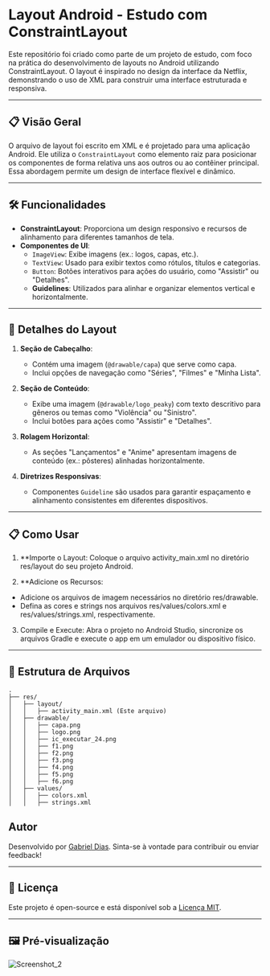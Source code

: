 # Layout Android - Estudo com ConstraintLayout

Este repositório foi criado como parte de um projeto de estudo, com foco na prática do desenvolvimento de layouts no Android utilizando ConstraintLayout. O layout é inspirado no design da interface da Netflix, demonstrando o uso de XML para construir uma interface estruturada e responsiva.

---

## 📋 Visão Geral

O arquivo de layout foi escrito em XML e é projetado para uma aplicação Android. Ele utiliza o `ConstraintLayout` como elemento raiz para posicionar os componentes de forma relativa uns aos outros ou ao contêiner principal. Essa abordagem permite um design de interface flexível e dinâmico.

---

## 🛠 Funcionalidades

- **ConstraintLayout**: Proporciona um design responsivo e recursos de alinhamento para diferentes tamanhos de tela.
- **Componentes de UI**:
  - `ImageView`: Exibe imagens (ex.: logos, capas, etc.).
  - `TextView`: Usado para exibir textos como rótulos, títulos e categorias.
  - `Button`: Botões interativos para ações do usuário, como "Assistir" ou "Detalhes".
  - **Guidelines**: Utilizados para alinhar e organizar elementos vertical e horizontalmente.

---

## 📑 Detalhes do Layout

1. **Seção de Cabeçalho**:
   - Contém uma imagem (`@drawable/capa`) que serve como capa.
   - Inclui opções de navegação como "Séries", "Filmes" e "Minha Lista".

2. **Seção de Conteúdo**:
   - Exibe uma imagem (`@drawable/logo_peaky`) com texto descritivo para gêneros ou temas como "Violência" ou "Sinistro".
   - Inclui botões para ações como "Assistir" e "Detalhes".

3. **Rolagem Horizontal**:
   - As seções "Lançamentos" e "Anime" apresentam imagens de conteúdo (ex.: pôsteres) alinhadas horizontalmente.

4. **Diretrizes Responsivas**:
   - Componentes `Guideline` são usados para garantir espaçamento e alinhamento consistentes em diferentes dispositivos.

---

## 📋 Como Usar
1. **Importe o Layout: Coloque o arquivo activity_main.xml no diretório res/layout do seu projeto Android.

2. **Adicione os Recursos:
  - Adicione os arquivos de imagem necessários no diretório res/drawable.
  - Defina as cores e strings nos arquivos res/values/colors.xml e res/values/strings.xml, respectivamente.

3. Compile e Execute: Abra o projeto no Android Studio, sincronize os arquivos Gradle e execute o app em um emulador ou dispositivo físico.

---

## 📂 Estrutura de Arquivos

```plaintext
.
├── res/
│   ├── layout/
│   │   ├── activity_main.xml (Este arquivo)
│   ├── drawable/
│   │   ├── capa.png
│   │   ├── logo.png
│   │   ├── ic_executar_24.png
│   │   ├── f1.png
│   │   ├── f2.png
│   │   ├── f3.png
│   │   ├── f4.png
│   │   ├── f5.png
│   │   ├── f6.png
│   ├── values/
│   │   ├── colors.xml
│   │   ├── strings.xml

```

## Autor
Desenvolvido por [Gabriel Dias](https://github.com/diasoficial). Sinta-se à vontade para contribuir ou enviar feedback!

---

## 📜 Licença
Este projeto é open-source e está disponível sob a [Licença MIT](./LICENSE).

---

## 🖼 Pré-visualização
![Screenshot_2](https://github.com/user-attachments/assets/6f95ce21-a79f-4e38-9909-8060493eca34)
